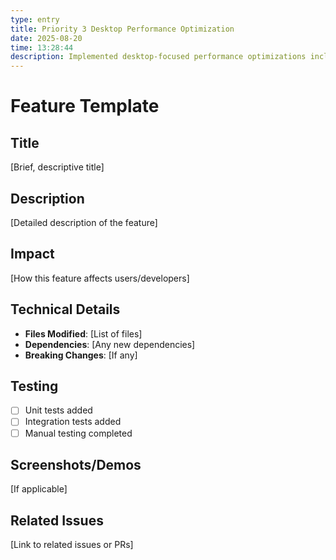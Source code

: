 ```yaml
---
type: entry
title: Priority 3 Desktop Performance Optimization
date: 2025-08-20
time: 13:28:44
description: Implemented desktop-focused performance optimizations including Next.js Image optimization, lazy loading, video optimization, and CI/CD performance monitoring with Lighthouse integration.
---
```


# Feature Template

## Title
[Brief, descriptive title]

## Description
[Detailed description of the feature]

## Impact
[How this feature affects users/developers]

## Technical Details
- **Files Modified**: [List of files]
- **Dependencies**: [Any new dependencies]
- **Breaking Changes**: [If any]

## Testing
- [ ] Unit tests added
- [ ] Integration tests added
- [ ] Manual testing completed

## Screenshots/Demos
[If applicable]

## Related Issues
[Link to related issues or PRs] 